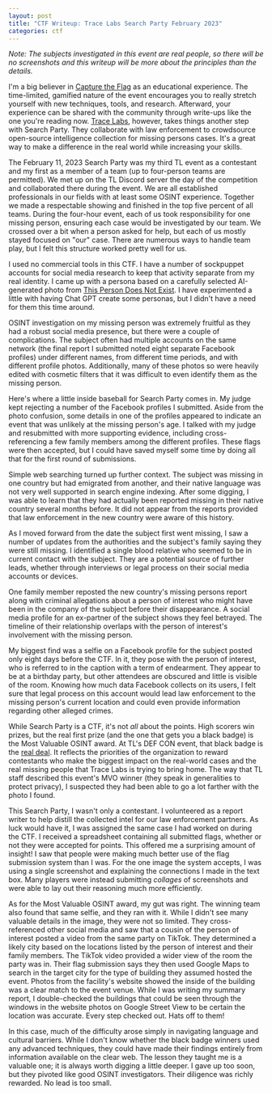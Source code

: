 ```yaml
---
layout: post
title: "CTF Writeup: Trace Labs Search Party February 2023"
categories: ctf
---
```


*Note: The subjects investigated in this event are real people, so there will be no screenshots and this writeup will be more about the principles than the details.*

I'm a big believer in [Capture the Flag](https://en.wikipedia.org/wiki/Capture_the_flag_(cybersecurity)) as an educational experience. The time-limited, gamified nature of the event encourages you to really stretch yourself with new techniques, tools, and research. Afterward, your experience can be shared with the community through write-ups like the one you're reading now. [Trace Labs](https://www.tracelabs.org/), however, takes things another step with Search Party. They collaborate with law enforcement to crowdsource open-source intelligence collection for missing persons cases. It's a great way to make a difference in the real world while increasing your skills.

<!--more-->

The February 11, 2023 Search Party was my third TL event as a contestant and my first as a member of a team (up to four-person teams are permitted). We met up on the TL Discord server the day of the competition and collaborated there during the event. We are all established professionals in our fields with at least some OSINT experience. Together we made a respectable showing and finished in the top five percent of all teams. During the four-hour event, each of us took responsibility for one missing person, ensuring each case would be investigated by our team. We crossed over a bit when a person asked for help, but each of us mostly stayed focused on "our" case. There are numerous ways to handle team play, but I felt this structure worked pretty well for us.

I used no commercial tools in this CTF. I have a number of sockpuppet accounts for social media research to keep that activity separate from my real identity. I came up with a persona based on a carefully selected AI-generated photo from [This Person Does Not Exist](https://thispersondoesnotexist.xyz/). I have experimented a little with having Chat GPT create some personas, but I didn't have a need for them this time around.

OSINT investigation on my missing person was extremely fruitful as they had a robust social media presence, but there were a couple of complications. The subject often had multiple accounts on the same network (the final report I submitted noted eight separate Facebook profiles) under different names, from different time periods, and with different profile photos. Additionally, many of these photos so were heavily edited with cosmetic filters that it was difficult to even identify them as the missing person.

Here's where a little inside baseball for Search Party comes in. My judge kept rejecting a number of the Facebook profiles I submitted. Aside from the photo confusion, some details in one of the profiles appeared to indicate an event that was unlikely at the missing person's age. I talked with my judge and resubmitted with more supporting evidence, including cross-referencing a few family members among the different profiles. These flags were then accepted, but I could have saved myself some time by doing all that for the first round of submissions.

Simple web searching turned up further context. The subject was missing in one country but had emigrated from another, and their native language was not very well supported in search engine indexing. After some digging, I was able to learn that they had actually been reported missing in their native country several months before. It did not appear from the reports provided that law enforcement in the new country were aware of this history.

As I moved forward from the date the subject first went missing, I saw a number of updates from the authorities and the subject's family saying they were still missing. I identified a single blood relative who seemed to be in current contact with the subject. They are a potential source of further leads, whether through interviews or  legal process on their social media accounts or devices.

One family member reposted the new country's missing persons report along with criminal allegations about a person of interest who might have been in the company of the subject before their disappearance. A social media profile for an ex-partner of the subject shows they feel betrayed. The timeline of their relationship overlaps with the person of interest's involvement with the missing person.

My biggest find was a selfie on a Facebook profile for the subject posted only eight days before the CTF. In it, they pose with the person of interest, who is referred to in the caption with a term of endearment. They appear to be at a birthday party, but other attendees are obscured and little is visible of the room. Knowing how much data Facebook collects on its users, I felt sure that legal process on this account would lead law enforcement to the missing person's current location and could even provide information regarding other alleged crimes.

While Search Party is a CTF, it's not *all* about the points. High scorers win prizes, but the real first prize (and the one that gets you a black badge) is the Most Valuable OSINT award. At TL's DEF CON event, that black badge is the [real deal](https://wondersmithrae.medium.com/osint-teamwork-how-we-won-the-trace-labs-defcon29-black-badge-51a26879ad56). It reflects the priorities of the organization to reward contestants who make the biggest impact on the real-world cases and the real missing people that Trace Labs is trying to bring home. The way that TL staff described this event's MVO winner (they speak in generalities to protect privacy), I suspected they had been able to go a lot farther with the photo I found.

This Search Party, I wasn't only a contestant. I volunteered as a report writer to help distill the collected intel for our law enforcement partners. As luck would have it, I was assigned the same case I had worked on during the CTF. I received a spreadsheet containing all submitted flags, whether or not they were accepted for points. This offered me a surprising amount of insight! I saw that people were making much better use of the flag submission system than I was. For the one image the system accepts, I was using a single screenshot and explaining the connections I made in the text box. Many players were instead submitting *collages* of screenshots and were able to lay out their reasoning much more efficiently.

As for the Most Valuable OSINT award, my gut was right. The winning team also found that same selfie, and they ran with it. While I didn't see many valuable details in the image, they were not so limited. They cross-referenced other social media and saw that a cousin of the person of interest posted a video from the same party on TikTok. They determined a likely city based on the locations listed by the person of interest and their family members. The TikTok video provided a wider view of the room the party was in. Their flag submission says they then used Google Maps to search in the target city for the type of building they assumed hosted the event. Photos from the facility's website showed the inside of the building was a clear match to the event venue. While I was writing my summary report, I double-checked the buildings that could be seen through the windows in the website photos on Google Street View to be certain the location was accurate. Every step checked out. Hats off to them!

In this case, much of the difficulty arose simply in navigating language and cultural barriers. While I don't know whether the black badge winners used any advanced techniques, they could have made their findings entirely from information available on the clear web. The lesson they taught me is a valuable one; it is always worth digging a little deeper. I gave up too soon, but they pivoted like good OSINT investigators. Their diligence was richly rewarded. No lead is too small.